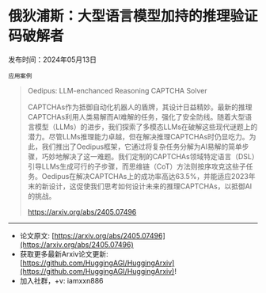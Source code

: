# 俄狄浦斯：大型语言模型加持的推理验证码破解者
发布时间：2024年05月13日

`应用案例`
> Oedipus: LLM-enchanced Reasoning CAPTCHA Solver
>
> CAPTCHAs作为抵御自动化机器人的盾牌，其设计日益精妙。最新的推理CAPTCHAs利用人类易解而AI难解的任务，强化了安全防线。随着大型语言模型（LLMs）的进步，我们探索了多模态LLMs在破解这些现代谜题上的潜力。尽管LLMs推理能力卓越，但在解决推理CAPTCHAs时仍显吃力。为此，我们推出了Oedipus框架，它通过将复杂任务分解为AI易解的简单步骤，巧妙地解决了这一难题。我们定制的CAPTCHAs领域特定语言（DSL）引导LLMs生成可行的子步骤，而思维链（CoT）方法则按序攻克这些子任务。Oedipus在解决CAPTCHAs上的成功率高达63.5%，并能适应2023年末的新设计，这促使我们思考如何设计未来的推理CAPTCHAs，以抵御AI的挑战。
>
> https://arxiv.org/abs/2405.07496


<hr />

- 论文原文: [https://arxiv.org/abs/2405.07496](https://arxiv.org/abs/2405.07496)
- 获取更多最新Arxiv论文更新: [https://github.com/HuggingAGI/HuggingArxiv](https://github.com/HuggingAGI/HuggingArxiv)!
- 加入社群，+v: iamxxn886